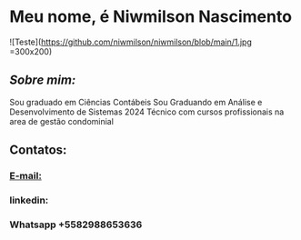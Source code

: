 # Meu nome, é Niwmilson Nascimento

![Teste](https://github.com/niwmilson/niwmilson/blob/main/1.jpg =300x200)

## *Sobre mim:*

Sou graduado em Ciências Contábeis
Sou Graduando em Análise e Desenvolvimento de Sistemas 2024
Técnico com cursos profissionais na area de gestão condominial



## Contatos:
 ### [E-mail:](https://www.gmail.com)
 ### linkedin: 
 ### Whatsapp +5582988653636
